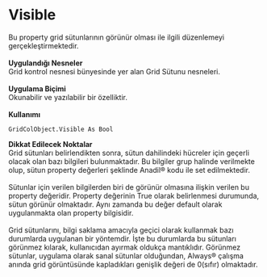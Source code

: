 # Visible

Bu property grid sütunlarının görünür olması ile ilgili düzenlemeyi gerçekleştirmektedir.\
\
**Uygulandığı Nesneler**\
Grid kontrol nesnesi bünyesinde yer alan Grid Sütunu nesneleri.\
\
**Uygulama Biçimi**\
Okunabilir ve yazılabilir bir özelliktir.\
\
**Kullanımı**

```
GridColObject.Visible As Bool
```

**Dikkat Edilecek Noktalar**\
Grid sütunları belirlendikten sonra, sütun dahilindeki hücreler için geçerli olacak olan bazı bilgileri bulunmaktadır. Bu bilgiler grup halinde verilmekte olup, sütun property değerleri şeklinde Anadil® kodu ile set edilmektedir.\
\
Sütunlar için verilen bilgilerden biri de görünür olmasına ilişkin verilen bu property değeridir. Property değerinin True olarak belirlenmesi durumunda, sütun görünür olmaktadır. Aynı zamanda bu değer default olarak uygulanmakta olan property bilgisidir.\
\
Grid sütunlarını, bilgi saklama amacıyla geçici olarak kullanmak bazı durumlarda uygulanan bir yöntemdir. İşte bu durumlarda bu sütunları görünmez kılarak, kullanıcıdan ayırmak oldukça mantıklıdır. Görünmez sütunlar, uygulama olarak sanal sütunlar olduğundan, Always® çalışma anında grid görüntüsünde kapladıkları genişlik değeri de 0(sıfır) olmaktadır.
